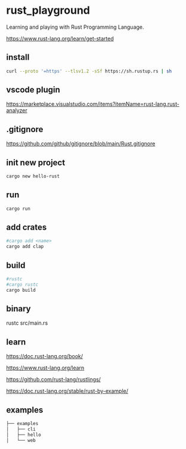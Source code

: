 # rust_playground

Learning and playing with Rust Programming Language.

https://www.rust-lang.org/learn/get-started

## install

```bash
curl --proto '=https' --tlsv1.2 -sSf https://sh.rustup.rs | sh
```

## vscode plugin

https://marketplace.visualstudio.com/items?itemName=rust-lang.rust-analyzer

## .gitignore

https://github.com/github/gitignore/blob/main/Rust.gitignore

## init new project

```bash
cargo new hello-rust
```

## run

```bash
cargo run
```

## add crates

```bash
#cargo add <name>
cargo add clap
```

## build

```bash
#rustc
#cargo rustc
cargo build
```

## binary

rustc src/main.rs

## learn

https://doc.rust-lang.org/book/

https://www.rust-lang.org/learn

https://github.com/rust-lang/rustlings/

https://doc.rust-lang.org/stable/rust-by-example/

## examples

```bash
├── examples
│   ├── cli
│   ├── hello
│   └── web
```
